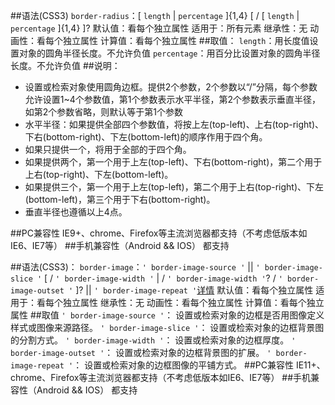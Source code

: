 ##语法(CSS3)
`border-radius`：[ `length` | `percentage` ]{1,4} [ / [ `length` | `percentage` ]{1,4} ]?
默认值：看每个独立属性
适用于：所有元素
继承性：无
动画性：看每个独立属性
计算值：看每个独立属性
##取值：
`length`：用长度值设置对象的圆角半径长度。不允许负值
`percentage`：用百分比设置对象的圆角半径长度。不允许负值
##说明：
- 设置或检索对象使用圆角边框。提供2个参数，2个参数以“/”分隔，每个参数允许设置1~4个参数值，第1个参数表示水平半径，第2个参数表示垂直半径，如第2个参数省略，则默认等于第1个参数
- 水平半径：如果提供全部四个参数值，将按上左(top-left)、上右(top-right)、下右(bottom-right)、下左(bottom-left)的顺序作用于四个角。
- 如果只提供一个，将用于全部的于四个角。
- 如果提供两个，第一个用于上左(top-left)、下右(bottom-right)，第二个用于上右(top-right)、下左(bottom-left)。
- 如果提供三个，第一个用于上左(top-left)，第二个用于上右(top-right)、下左(bottom-left)，第三个用于下右(bottom-right)。
- 垂直半径也遵循以上4点。

##PC兼容性
IE9+、chrome、Firefox等主流浏览器都支持（不考虑低版本如IE6、IE7等）
##手机兼容性（Android && IOS）
都支持

##语法(CSS3)：
`border-image`：`' border-image-source '` || `' border-image-slice '` [ / `' border-image-width '` | / `' border-image-width '`? / `' border-image-outset '` ]? || `' border-image-repeat '`[详情](http://www.360doc.com/content/14/1016/13/2792772_417403574.shtml)
默认值：看每个独立属性
适用于：看每个独立属性
继承性：无
动画性：看每个独立属性
计算值：看每个独立属性
##取值
`' border-image-source '`：
设置或检索对象的边框是否用图像定义样式或图像来源路径。
`' border-image-slice '`：
设置或检索对象的边框背景图的分割方式。
`' border-image-width '`：
设置或检索对象的边框厚度。
`' border-image-outset '`：
设置或检索对象的边框背景图的扩展。
`' border-image-repeat '`：
设置或检索对象的边框图像的平铺方式。
##PC兼容性
IE11+、chrome、Firefox等主流浏览器都支持（不考虑低版本如IE6、IE7等）
##手机兼容性（Android && IOS）
都支持
